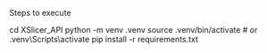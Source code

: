 Steps to execute

cd XSlicer_API
python -m venv .venv
source .venv/bin/activate  # or .venv\Scripts\activate
pip install -r requirements.txt
